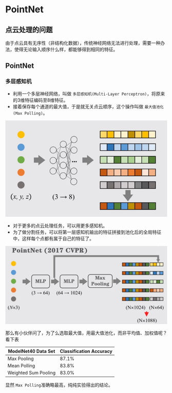 # PointNet

## 点云处理的问题

由于点云具有无序性（非结构化数据），传统神经网络无法进行处理，需要一种办法，使得无论输入顺序什么样，都能够得到相同的特征。

## PointNet

### 多层感知机

- 利用一个多层神经网络，叫做 `多层感知机(Multi-Layer Perceptron)`，将原来的3维特征编码至8维特征。
- 接着保存每个通道的最大值，于是就无关点云顺序，这个操作叫做 `最大值池化(Max Polling)`。

![](images/pointnet1.png)

- 对于更多的点云处理任务，可以用更多感知机。
- 为了做分割任务，可以将第一层感知机输出的特征拼接到池化后的全局特征中，这样每个点都有属于自己的特征了。

![](images/pointnet2.png)

那么有小伙伴问了，为了么选取最大值，用最大值池化，而非平均值、加权值呢？
看下表

| ModelNet40 Data Set  | Classification Accuracy |
| -------------------- | ----------------------- |
| Max Pooling          | 87.1%                   |
| Mean Polling         | 83.8%                   |
| Weighted Sum Pooling | 83.0%                   |

显然 `Max Polling`准确略最高，纯纯实验得出的结论。
